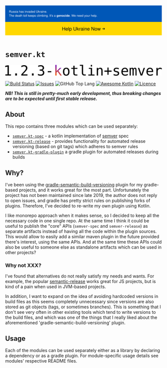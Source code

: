 [![Stand With Ukraine](https://raw.githubusercontent.com/vshymanskyy/StandWithUkraine/main/banner2-direct.svg)](https://stand-with-ukraine.pp.ua)

# `semver.kt`

<a href="https://github.com/serpro69/semver.kt"> <img src="docs/logo.png" alt="semver.kt"/> </a>

[![Build Status](https://img.shields.io/github/workflow/status/serpro69/semver.kt/Build?logo=github&style=for-the-badge)](https://github.com/serpro69/semver.kt/actions/workflows/build.yml)
[![Issues](https://img.shields.io/github/issues/serpro69/semver.kt.svg?logo=GitHub&style=for-the-badge&color=lightblue)](https://github.com/serpro69/semver.kt/issues)
![GitHub Top Lang](https://img.shields.io/github/languages/top/serpro69/semver.kt.svg?logo=Kotlin&logoColor=white&color=A97BFF&style=for-the-badge)
[![Awesome Kotlin](https://img.shields.io/badge/awesome-kotlin-orange?logo=Awesome-Lists&style=for-the-badge)](https://github.com/KotlinBy/awesome-kotlin)
[![Licence](https://img.shields.io/github/license/serpro69/semver.kt.svg?style=for-the-badge)](LICENSE.adoc)

***NB! This is still in pretty-much early development, thus breaking changes are to be expected until first stable release.***

## About

This repo contains three modules which can be used separately: 

- [`semver.kt-spec`](spec) - a kotlin implementation of [semver](https://github.com/semver/semver) spec
- [`semver.kt-release`](release) - provides functionality for automated release versioning (based on git tags) which adheres to semver rules
- [`semver.kt-gradle-plugin`](gradle-plugin) a gradle plugin for automated releases during builds

## Why?

I've been using the [gradle-semantic-build-versioning](https://github.com/vivin/gradle-semantic-build-versioning) plugin for my gradle-based projects, and it works great for the most part. Unfortunately the project has not been maintained since late 2019, the author does not reply to open issues, and gradle has pretty strict rules on publishing forks of plugins. Therefore, I've decided to re-write my own plugin using Kotlin.

I like monorepo approach when it makes sense, so I decided to keep all the necessary code in one single repo. At the same time I think it could be useful to publish the "core" APIs (`semver-spec` and `semver-release`) as separate artifacts instead of having all the code within the plugin sources. This would allow to easily add a similar maven plugin in the future provided there's interest, using the same APIs. And at the same time these APIs could also be useful to someone else as standalone artifacts which can be used in other projects?

### Why not XXX?

I've found that alternatives do not really satisfy my needs and wants. For example, the popular [semantic-release](https://github.com/semantic-release/semantic-release) works great for JS projects, but is kind of a pain when used in JVM-based projects.

In addition, I want to expand on the idea of avoiding hardcoded versions in build files as this seems completely unnecessary since versions are also stored as git objects (tags, or sometimes branches). This is something that I don't see very often in other existing tools which tend to write versions to the build files, and which was one of the things that I really liked about the aforementioned 'gradle-semantic-build-versioning' plugin. 

## Usage

Each of the modules can be used separately either as a library by declaring a dependency or as a gradle plugin. For module-specific usage details see modules' respective README files.
